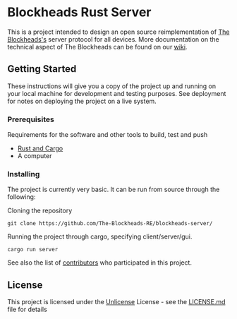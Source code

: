 # Blockheads Rust Server

This is a project intended to design an open source reimplementation of [The Blockheads's](https://theblockheads.net/) server protocol for all devices.
More documentation on the technical aspect of The Blockheads can be found on our [wiki](https://wiki.floofyplasma.com/wiki/).

## Getting Started

These instructions will give you a copy of the project up and running on
your local machine for development and testing purposes. See deployment
for notes on deploying the project on a live system.

### Prerequisites

Requirements for the software and other tools to build, test and push 
- [Rust and Cargo](https://doc.rust-lang.org/cargo/getting-started/installation.html)
- A computer

### Installing

The project is currently very basic. It can be run from source through the following:

Cloning the repository

    git clone https://github.com/The-Blockheads-RE/blockheads-server/

Running the project through cargo, specifying client/server/gui.

    cargo run server

See also the list of [contributors](https://github.com/The-Blockheads-RE/blockheads-server/contributors) who participated in this project.

## License

This project is licensed under the [Unlicense](LICENSE.md)
License - see the [LICENSE.md](LICENSE.md) file for
details
